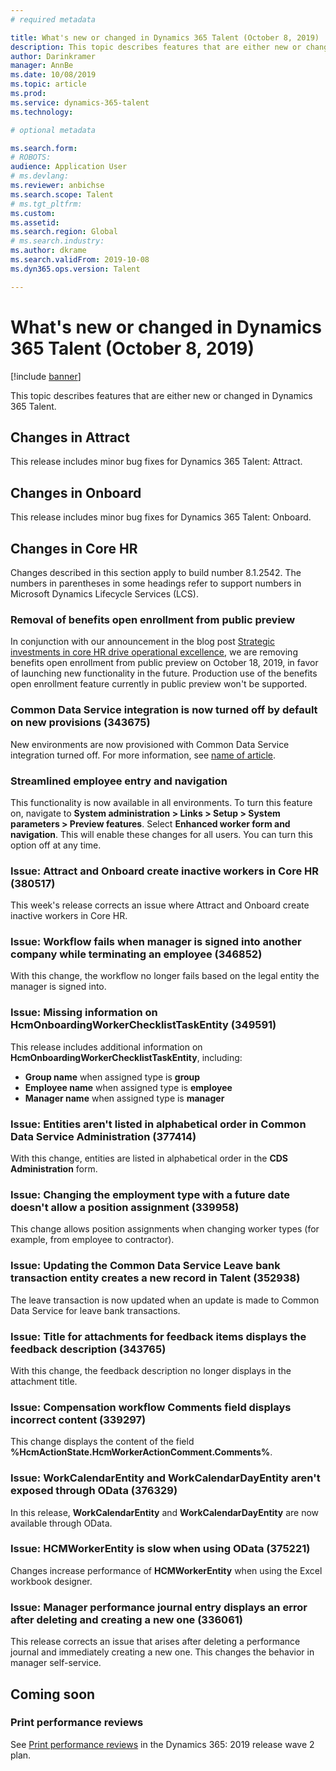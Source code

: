 ```yaml
---
# required metadata

title: What's new or changed in Dynamics 365 Talent (October 8, 2019)
description: This topic describes features that are either new or changed in Microsoft Dynamics 365 Talent.
author: Darinkramer
manager: AnnBe
ms.date: 10/08/2019
ms.topic: article
ms.prod: 
ms.service: dynamics-365-talent
ms.technology: 

# optional metadata

ms.search.form: 
# ROBOTS: 
audience: Application User
# ms.devlang: 
ms.reviewer: anbichse
ms.search.scope: Talent
# ms.tgt_pltfrm: 
ms.custom: 
ms.assetid: 
ms.search.region: Global
# ms.search.industry: 
ms.author: dkrame
ms.search.validFrom: 2019-10-08
ms.dyn365.ops.version: Talent

---
```

# What's new or changed in Dynamics 365 Talent (October 8, 2019)

[!include [banner](includes/banner.md)]

This topic describes features that are either new or changed in Dynamics 365 Talent.

## Changes in Attract

This release includes minor bug fixes for Dynamics 365 Talent: Attract.

## Changes in Onboard

This release includes minor bug fixes for Dynamics 365 Talent: Onboard.

## Changes in Core HR

Changes described in this section apply to build number 8.1.2542. The numbers in parentheses in some headings refer to support numbers in Microsoft Dynamics Lifecycle Services (LCS).

### Removal of benefits open enrollment from public preview

In conjunction with our announcement in the blog post [Strategic investments in core HR drive operational excellence](https://cloudblogs.microsoft.com/dynamics365/bdm/2019/10/02/strategic-investments-in-core-hr-drive-operational-excellence/), we are removing benefits open enrollment from public preview on October 18, 2019, in favor of  launching new functionality in the future. Production use of the benefits open enrollment feature currently in public preview won't be supported. 

### Common Data Service integration is now turned off by default on new provisions (343675)
 
New environments are now provisioned with Common Data Service integration turned off. For more information, see [name of article](https://docs.microsoft.com/en-us/dynamics365/talent/hr-cds-admin-form).

### Streamlined employee entry and navigation

This functionality is now available in all environments. To turn this feature on, navigate to **System administration > Links > Setup > System parameters > Preview features**. Select **Enhanced worker form and navigation**. This will enable these changes for all users. You can turn this option off at any time.

### Issue: Attract and Onboard create inactive workers in Core HR (380517)

This week's release corrects an issue where Attract and Onboard create inactive workers in Core HR.

### Issue: Workflow fails when manager is signed into another company while terminating an employee (346852)

With this change, the workflow no longer fails based on the legal entity the manager is signed into.

### Issue: Missing information on HcmOnboardingWorkerChecklistTaskEntity (349591)

This release includes additional information on **HcmOnboardingWorkerChecklistTaskEntity**, including:

- **Group name** when assigned type is **group**
- **Employee name** when assigned type is **employee**
- **Manager name** when assigned type is **manager**

### Issue: Entities aren't listed in alphabetical order in Common Data Service Administration (377414)

With this change, entities are listed in alphabetical order in the **CDS Administration** form.

### Issue: Changing the employment type with a future date doesn't allow a position assignment (339958)

This change allows position assignments when changing worker types (for example, from employee to contractor).

### Issue: Updating the Common Data Service Leave bank transaction entity creates a new record in Talent (352938)

The leave transaction is now updated when an update is made to Common Data Service for leave bank transactions.

### Issue: Title for attachments for feedback items displays the feedback description (343765)

With this change, the feedback description no longer displays in the attachment title.

### Issue: Compensation workflow Comments field displays incorrect content (339297)

This change displays the content of the field **%HcmActionState.HcmWorkerActionComment.Comments%**.

### Issue: WorkCalendarEntity and WorkCalendarDayEntity aren't exposed through OData (376329)

In this release, **WorkCalendarEntity** and **WorkCalendarDayEntity** are now available through OData.

### Issue: HCMWorkerEntity is slow when using OData (375221)

Changes increase performance of **HCMWorkerEntity** when using the Excel workbook designer.

### Issue: Manager performance journal entry displays an error after deleting and creating a new one (336061)

This release corrects an issue that arises after deleting a performance journal and immediately creating a new one. This changes the behavior in manager self-service.

## Coming soon

### Print performance reviews

See [Print performance reviews](https://docs.microsoft.com/en-us/dynamics365-release-plan/2019wave2/dynamics365-talent/print-performance-reviews) in the Dynamics 365: 2019 release wave 2 plan.
